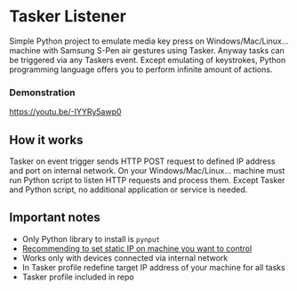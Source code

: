 
# Tasker Listener
Simple Python project to emulate media key press on Windows/Mac/Linux... machine with Samsung S-Pen air gestures using Tasker. Anyway tasks can be triggered via any Taskers event. Except emulating of keystrokes, Python programming language offers you to perform infinite amount of actions.
### Demonstration
https://youtu.be/-IYYRy5awp0

## How it works
Tasker on event trigger sends HTTP POST request to defined IP address and port on internal network. On your Windows/Mac/Linux... machine must run Python script to listen HTTP requests and process them. Except Tasker and Python script, no additional application or service is needed.


## Important notes
- Only Python library to install is `pynput`
- [Recommending to set static IP  on machine you want to control](https://portforward.com/networking/static-ip-windows-10.htm)
- Works only with devices connected via internal network
- In Tasker profile redefine target IP address of your machine for all tasks
- Tasker profile included in repo
